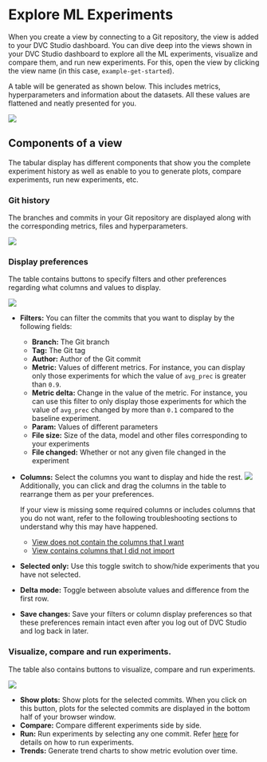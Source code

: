 # Explore ML Experiments

When you create a view by connecting to a Git repository, the view is added to
your DVC Studio dashboard. You can dive deep into the views shown in your DVC
Studio dashboard to explore all the ML experiments, visualize and compare them,
and run new experiments. For this, open the view by clicking the view name (in
this case, `example-get-started`).

A table will be generated as shown below. This includes metrics, hyperparameters
and information about the datasets. All these values are flattened and neatly
presented for you.

![](https://static.iterative.ai/img/studio/view_components.png)

## Components of a view

The tabular display has different components that show you the complete
experiment history as well as enable to you to generate plots, compare
experiments, run new experiments, etc.

### Git history

The branches and commits in your Git repository are displayed along with the
corresponding metrics, files and hyperparameters.

![](https://static.iterative.ai/img/studio/view_components_1.gif)

### Display preferences

The table contains buttons to specify filters and other preferences regarding
what columns and values to display.

![](https://static.iterative.ai/img/studio/view_components_2.gif)

- **Filters:** You can filter the commits that you want to display by the
  following fields:
  - **Branch:** The Git branch
  - **Tag:** The Git tag
  - **Author:** Author of the Git commit
  - **Metric:** Values of different metrics. For instance, you can display only
    those experiments for which the value of `avg_prec` is greater than `0.9`.
  - **Metric delta:** Change in the value of the metric. For instance, you can
    use this filter to only display those experiments for which the value of
    `avg_prec` changed by more than `0.1` compared to the baseline experiment.
  - **Param:** Values of different parameters
  - **File size:** Size of the data, model and other files corresponding to your
    experiments
  - **File changed:** Whether or not any given file changed in the experiment
- **Columns:** Select the columns you want to display and hide the rest.
  ![](https://static.iterative.ai/img/studio/show_hide_columns.gif)
  Additionally, you can click and drag the columns in the table to rearrange
  them as per your preferences.

  If your view is missing some required columns or includes columns that you do
  not want, refer to the following troubleshooting sections to understand why
  this may have happened.

  - [View does not contain the columns that I want](/doc/studio/troubleshooting#view-does-not-contain-the-columns-that-i-want)
  - [View contains columns that I did not import](/doc/studio/troubleshooting#view-contains-columns-that-i-did-not-import)

- **Selected only:** Use this toggle switch to show/hide experiments that you
  have not selected.
- **Delta mode:** Toggle between absolute values and difference from the first
  row.
- **Save changes:** Save your filters or column display preferences so that
  these preferences remain intact even after you log out of DVC Studio and log
  back in later.

### Visualize, compare and run experiments.

The table also contains buttons to visualize, compare and run experiments.

![](https://static.iterative.ai/img/studio/view_components_3.gif)

- **Show plots:** Show plots for the selected commits. When you click on this
  button, plots for the selected commits are displayed in the bottom half of
  your browser window.
- **Compare:** Compare different experiments side by side.
- **Run:** Run experiments by selecting any one commit. Refer
  [here](/doc/studio/user-guide/run-experiments) for details on how to run
  experiments.
- **Trends:** Generate trend charts to show metric evolution over time.

